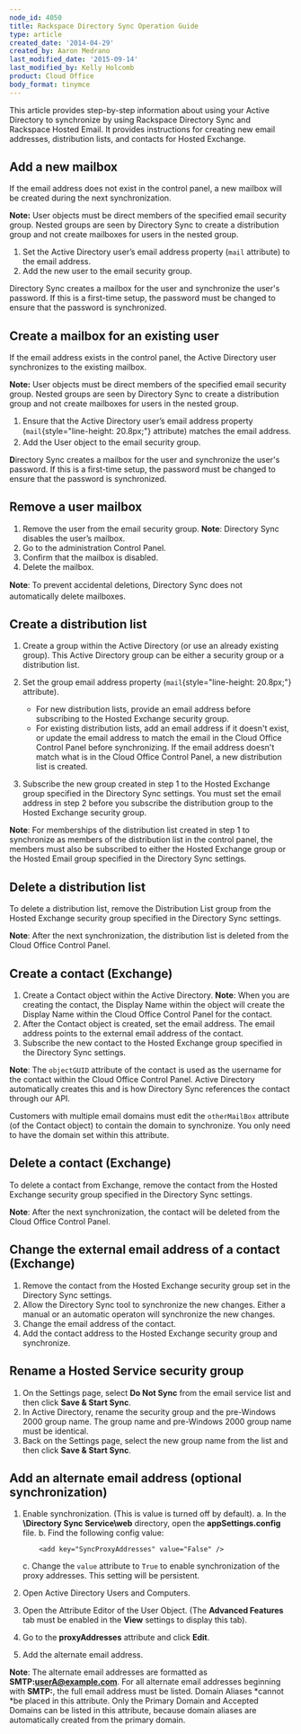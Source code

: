 ```yaml
---
node_id: 4050
title: Rackspace Directory Sync Operation Guide
type: article
created_date: '2014-04-29'
created_by: Aaron Medrano
last_modified_date: '2015-09-14'
last_modified_by: Kelly Holcomb
product: Cloud Office
body_format: tinymce
---
```


This article provides step-by-step information about using your Active
Directory to synchronize by using Rackspace Directory Sync and Rackspace
Hosted Email. It provides instructions for creating new email addresses,
distribution lists, and contacts for Hosted Exchange.

Add a new mailbox
-----------------

If the email address does not exist in the control panel, a new mailbox
will be created during the next synchronization.

**Note:** User objects must be direct members of the specified email
security group. Nested groups are seen by Directory Sync to create a
distribution group and not create mailboxes for users in the nested
group.

1.  Set the Active Directory user&rsquo;s email address property
    (`mail` attribute) to the email address.
2.  Add the new user to the email security group.

Directory Sync creates a mailbox for the user and synchronize the user's
password. If this is a first-time setup, the password must be changed to
ensure that the password is synchronized.

Create a mailbox for an existing user
-------------------------------------

If the email address exists in the control panel, the Active Directory
user synchronizes to the existing mailbox.

**Note:** User objects must be direct members of the specified email
security group. Nested groups are seen by Directory Sync to create a
distribution group and not create mailboxes for users in the nested
group.

1.  Ensure that the Active Directory user&rsquo;s email address property
    (`mail`{style="line-height: 20.8px;"}<span
    style="line-height: 20.8px;"> </span>attribute) matches the
    email address.
2.  Add the User object to the email security group.

**D**irectory Sync creates a mailbox for the user and synchronize the
user's password. If this is a first-time setup, the password must be
changed to ensure that the password is synchronized.

Remove a user mailbox
---------------------

1.  Remove the user from the email security group.
    **Note**: Directory Sync disables the user&rsquo;s mailbox.
2.  Go to the administration Control Panel.
3.  Confirm that the mailbox is disabled.
4.  Delete the mailbox.

**Note**: <span style="line-height: 20.8px;">To prevent accidental
deletions, </span>Directory Sync does not automatically delete
mailboxes.

Create a distribution list
--------------------------

1.  Create a group within the Active Directory (or use an already
    existing group). This Active Directory group can be either a
    security group or a distribution list.
2.  Set the group email address property
    (`mail`{style="line-height: 20.8px;"}<span
    style="line-height: 20.8px;"> </span>attribute).
    -   For new distribution lists, provide an email address before
        subscribing to the Hosted Exchange security group.
    -   For existing distribution lists, add an email address if it
        doesn't exist, or update the email address to match the email in
        the Cloud Office Control Panel before synchronizing. If the
        email address doesn't match what is in the Cloud Office Control
        Panel, a new distribution list is created.

3.  Subscribe the new group created in step 1 to the Hosted Exchange
    group specified in the Directory Sync settings. You must set the
    email address in step 2 before you subscribe the distribution group
    to the Hosted Exchange security group.

**Note**: For memberships of the distribution list created in step 1 to
synchronize as members of the distribution list in the control panel,
the members must also be subscribed to either the Hosted Exchange group
or the Hosted Email group specified in the Directory Sync settings.

Delete a distribution list
--------------------------

To delete a distribution list, remove the Distribution List group from
the Hosted Exchange security group specified in the Directory Sync
settings.

**Note**: After the next synchronization, the distribution list is
deleted from the Cloud Office Control Panel.

Create a contact (Exchange)
---------------------------

1.  Create a Contact object within the Active Directory.
    **Note**: When you are creating the contact, the Display Name within
    the object will create the Display Name within the Cloud Office
    Control Panel for the contact.
2.  After the Contact object is created, set the email address. The
    email address points to the external email address of the contact.
3.  Subscribe the new contact to the Hosted Exchange group specified in
    the Directory Sync settings.

**Note**: The `objectGUID` attribute of the contact is used as the
username for the contact within the Cloud Office Control Panel. Active
Directory automatically creates this and is how Directory Sync
references the contact through our API.

Customers with multiple email domains must edit the `otherMailBox`
attribute (of the Contact object) to contain the domain to synchronize.
You only need to have the domain set within this attribute.

Delete a contact (Exchange)
---------------------------

To delete a contact from Exchange, remove the contact from the Hosted
Exchange security group specified in the Directory Sync settings.

**Note**: After the next synchronization, the contact will be deleted
from the Cloud Office Control Panel.

Change the external email address of a contact (Exchange)
---------------------------------------------------------

1.  Remove the contact from the Hosted Exchange security group set in
    the Directory Sync settings.
2.  Allow the Directory Sync tool to synchronize the new changes. Either
    a manual or an automatic operaton will synchronize the new changes.
3.  Change the email address of the contact.
4.  Add the contact address to the Hosted Exchange security group
    and synchronize.

Rename a Hosted Service security group
--------------------------------------

1.  On the Settings page, select **Do Not Sync** from the email service
    list and then click **Save & Start Sync**.
2.  In Active Directory, rename the security group and the pre-Windows
    2000 group name. The group name and pre-Windows 2000 group name must
    be identical.
3.  Back on the Settings page, select the new group name from the list
    and then click **Save & Start Sync**.

Add an alternate email address (optional synchronization)
---------------------------------------------------------

1.  Enable synchronization. (This is value is turned off by default).
    a.  In the **\\Directory Sync Service\\web** directory, open the
        **appSettings.config** file.
    b.  Find the following config value:

            <add key="SyncProxyAddresses" value="False" />

    c.  Change the `value` attribute to `True` to enable synchronization
        of the proxy addresses. This setting will be persistent.

2.  Open Active Directory Users and Computers.
3.  Open the Attribute Editor of the User Object. (The **Advanced
    Features** tab must be enabled in the **View** settings to display
    this tab).
4.  Go to the **proxyAddresses** attribute and click **Edit**.
5.  Add the alternate email address.

**Note**: The alternate email addresses are formatted as
**SMTP:userA@example.com**. For all alternate email addresses beginning
with **SMTP:**, the full email address must be listed. Domain Aliases
*cannot *be placed in this attribute. Only the Primary Domain and
Accepted Domains can be listed in this attribute, because domain aliases
are automatically created from the primary domain.

